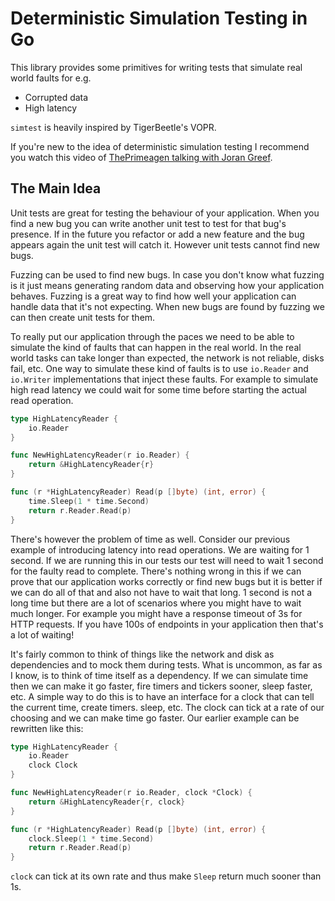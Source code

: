 # Deterministic Simulation Testing in Go

This library provides some primitives for writing tests that simulate real world faults for e.g.
- Corrupted data
- High latency

`simtest` is heavily inspired by TigerBeetle's VOPR.

If you're new to the idea of deterministic simulation testing I recommend you watch this video
of [ThePrimeagen talking with Joran Greef](https://www.youtube.com/watch?v=sC1B3d9C_sI).

## The Main Idea

Unit tests are great for testing the behaviour of your application. When you find a new bug you
can write another unit test to test for that bug's presence. If in the future you refactor or
add a new feature and the bug appears again the unit test will catch it. However unit tests cannot
find new bugs.

Fuzzing can be used to find new bugs. In case you don't know what fuzzing is it just means
generating random data and observing how your application behaves. Fuzzing is a great way to find
how well your application can handle data that it's not expecting. When new bugs are found by
fuzzing we can then create unit tests for them. 

To really put our application through the paces we need to be able to simulate the kind of faults
that can happen in the real world. In the real world tasks can take longer than expected, the
network is not reliable, disks fail, etc. One way to simulate these kind of faults is to use
`io.Reader` and `io.Writer` implementations that inject these faults. For example to simulate
high read latency we could wait for some time before starting the actual read operation.

```go
type HighLatencyReader {
    io.Reader
}

func NewHighLatencyReader(r io.Reader) {
    return &HighLatencyReader{r}
}

func (r *HighLatencyReader) Read(p []byte) (int, error) {
    time.Sleep(1 * time.Second)
    return r.Reader.Read(p)
}
```

There's however the problem of time as well. Consider our previous example of introducing latency
into read operations. We are waiting for 1 second. If we are running this in our tests our test
will need to wait 1 second for the faulty read to complete. There's nothing wrong in this if we can
prove that our application works correctly or find new bugs but it is better if we can do all of
that and also not have to wait that long. 1 second is not a long time but there are a lot of
scenarios where you might have to wait much longer. For example you might have a response timeout
of 3s for HTTP requests. If you have 100s of endpoints in your application then that's a lot of
waiting!

It's fairly common to think of things like the network and disk as dependencies and to mock them
during tests. What is uncommon, as far as I know, is to think of time itself as a dependency.
If we can simulate time then we can make it go faster, fire timers and tickers sooner,
sleep faster, etc. A simple way to do this is to have an interface for a clock that can tell the
current time, create timers. sleep, etc. The clock can tick at a rate of our choosing and we
can make time go faster. Our earlier example can be rewritten like this:

```go
type HighLatencyReader {
    io.Reader
    clock Clock
}

func NewHighLatencyReader(r io.Reader, clock *Clock) {
    return &HighLatencyReader{r, clock}
}

func (r *HighLatencyReader) Read(p []byte) (int, error) {
    clock.Sleep(1 * time.Second)
    return r.Reader.Read(p)
}
```

`clock` can tick at its own rate and thus make `Sleep` return much sooner than 1s.
